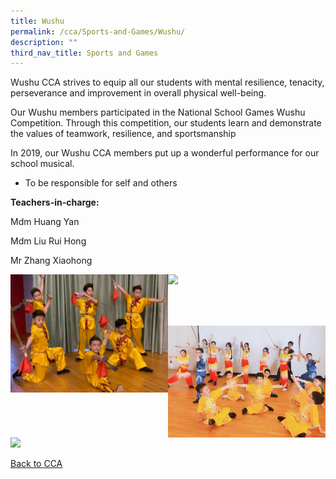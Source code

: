 ```yaml
---
title: Wushu
permalink: /cca/Sports-and-Games/Wushu/
description: ""
third_nav_title: Sports and Games
---
```

Wushu CCA strives to equip all our students with mental resilience, tenacity, perseverance and improvement in overall physical well-being.

  

Our Wushu members participated in the National School Games Wushu Competition. Through this competition, our students learn and demonstrate the values of teamwork, resilience, and sportsmanship

  

In 2019, our Wushu CCA members put up a wonderful performance for our school musical.

*   To be responsible for self and others

  

**Teachers-in-charge:**

Mdm Huang Yan  

Mdm Liu Rui Hong

Mr Zhang Xiaohong


<img src="/images/07e65686-a047-4776-a538-0e12b5e5db03.jpeg" 
     style="width:50%;float:left"><img src="/images/20190704-A7301001.jpeg" 
     style="width:50%;float:left">
		 
<br><br><br><br>
		 
<img src="/images/Pic%203.png" 
     style="width:50%;float:left"><img src="/images/20190704-A7301090.jpeg" 
     style="width:50%">
		 
[Back to CCA](/caps-experience/Social-Moral-Emotional/Co-Curricular-Activities-CCA/)